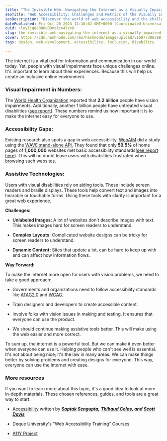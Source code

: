 ```yaml
---
title: "The Invisible Web: Navigating the Internet as a Visually Impaired User"
seoTitle: "Web Accessibility: Challenges and Metrics of the Visually Impaired"
seoDescription: "Discover the world of web accessibility and the challenges faced by visually impaired users. Learn why making the internet inclusive is important."
datePublished: Fri Oct 20 2023 12:38:02 GMT+0000 (Coordinated Universal Time)
cuid: clnyljq8a000q09mq1cv47zv8
slug: the-invisible-web-navigating-the-internet-as-a-visually-impaired-user
cover: https://cdn.hashnode.com/res/hashnode/image/upload/v1697730839872/a74bf775-74a5-4517-a365-f103c4e343f3.png
tags: design, web-development, accessibility, inclusion, disability

---
```


The internet is a vital tool for information and communication in our world today. Yet, people with visual impairments face unique challenges online. It's important to learn about their experiences. Because this will help us create an inclusive online environment.

### **Visual Impairment in Numbers:**

The [World Health Organization](https://www.who.int/) reported that **2.2 billion** people have vision impairments. Additionally, another 1 billion people have untreated visual disabilities ([see report](https://www.who.int/news-room/fact-sheets/detail/blindness-and-visual-impairment)). These numbers remind us how important it is to make the internet easy for everyone to use.

### **Accessibility Gaps:**

Existing research also spots a gap in web accessibility. [WebAIM](https://webaim.org/) did a study using the [WAVE stand-alone API.](https://wave.webaim.org/standalone) They found that only **59.5%** of home pages of **1,000,000** websites met basic accessibility standards([see report here](https://webaim.org/projects/million/)). This will no doubt leave users with disabilities frustrated when browsing such websites.

### **Assistive Technologies:**

Users with visual disabilities rely on aiding tools. These include screen readers and braille displays. These tools help convert text and images into hearable or touchable forms. Using these tools with clarity is important for a great web experience.

**Challenges:**

* **Unlabeled Images:** A lot of websites don't describe images with text. This makes images hard for screen readers to understand.
    
* **Complex Layouts:** Complicated website designs can be tricky for screen readers to understand.
    
* **Dynamic Content:** Sites that update a lot, can be hard to keep up with and can affect how information flows.
    

**Way Forward:**

To make the internet more open for users with vision problems, we need to take a good approach:

* Governments and organizations need to follow accessibility standards like [ATAG2.0](https://www.w3.org/TR/ATAG20/) and [WCAG.](https://www.w3.org/WAI/standards-guidelines/wcag/)
    
* Train designers and developers to create accessible content.
    
* Involve folks with vision issues in making and testing. It ensures that everyone can use the product.
    
* We should continue making assistive tools better. This will make using the web easier and more correct.
    

To sum up, the internet is a powerful tool. But we can make it even better when everyone can use it. Helping people who can't see well is essential. It's not about being nice; it's the law in many areas. We can make things better by solving problems and creating designs for everyone. This way, everyone can use the internet with ease.

### **More resources**

If you want to learn more about this topic, it's a good idea to look at more in-depth materials. These chosen references, guides, and tools are a great way to start.

* [Accessibility](https://almanac.httparchive.org/en/2022/accessibility) written by [***Saptak Sengupta***](https://almanac.httparchive.org/en/2022/contributors#SaptakS)***,*** [***Thibaud Colas***](https://almanac.httparchive.org/en/2022/contributors#thibaudcolas)***, and*** [***Scott Davis***](https://almanac.httparchive.org/en/2022/contributors#scottdavis99)
    
* Deque University's "Web Accessibility Training" Courses
    
* [A11Y Project](https://a11yproject.com/)